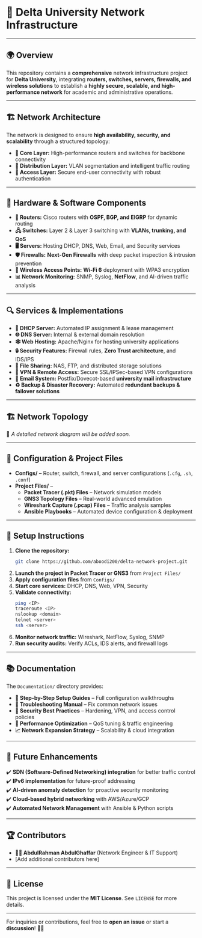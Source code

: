 # 🚀 Delta University Network Infrastructure

---

## 🌍 Overview

This repository contains a **comprehensive** network infrastructure project for **Delta University**, integrating **routers, switches, servers, firewalls, and wireless solutions** to establish a **highly secure, scalable, and high-performance network** for academic and administrative operations.

---

## 🏗️ Network Architecture

The network is designed to ensure **high availability, security, and scalability** through a structured topology:

- **🔹 Core Layer:** High-performance routers and switches for backbone connectivity
- **🔹 Distribution Layer:** VLAN segmentation and intelligent traffic routing
- **🔹 Access Layer:** Secure end-user connectivity with robust authentication

---

## 🔧 Hardware & Software Components

- **📡 Routers:** Cisco routers with **OSPF, BGP, and EIGRP** for dynamic routing
- **🖧 Switches:** Layer 2 & Layer 3 switching with **VLANs, trunking, and QoS**
- **🖥️ Servers:** Hosting DHCP, DNS, Web, Email, and Security services
- **🛡️ Firewalls:** **Next-Gen Firewalls** with deep packet inspection & intrusion prevention
- **📶 Wireless Access Points:** **Wi-Fi 6** deployment with WPA3 encryption
- **📊 Network Monitoring:** SNMP, Syslog, **NetFlow**, and AI-driven traffic analysis

---

## 🔍 Services & Implementations

- **📌 DHCP Server:** Automated IP assignment & lease management
- **🌐 DNS Server:** Internal & external domain resolution
- **🕸️ Web Hosting:** Apache/Nginx for hosting university applications
- **🔒 Security Features:** Firewall rules, **Zero Trust architecture**, and IDS/IPS
- **📁 File Sharing:** NAS, FTP, and distributed storage solutions
- **🔑 VPN & Remote Access:** Secure SSL/IPSec-based VPN configurations
- **📧 Email System:** Postfix/Dovecot-based **university mail infrastructure**
- **♻️ Backup & Disaster Recovery:** Automated **redundant backups & failover solutions**

---

## 🏗️ Network Topology

📌 *A detailed network diagram will be added soon.*

---

## 📂 Configuration & Project Files

- **Configs/** – Router, switch, firewall, and server configurations (`.cfg`, `.sh`, `.conf`)
- **Project Files/** –
  - **Packet Tracer (.pkt) Files** – Network simulation models
  - **GNS3 Topology Files** – Real-world advanced emulation
  - **Wireshark Capture (.pcap) Files** – Traffic analysis samples
  - **Ansible Playbooks** – Automated device configuration & deployment

---

## 🚀 Setup Instructions

1. **Clone the repository:**
   ```sh
   git clone https://github.com/aboodi200/delta-network-project.git
   ```
2. **Launch the project in Packet Tracer or GNS3** from `Project Files/`
3. **Apply configuration files** from `Configs/`
4. **Start core services:** DHCP, DNS, Web, VPN, Security
5. **Validate connectivity:**
   ```sh
   ping <IP>
   traceroute <IP>
   nslookup <domain>
   telnet <server>
   ssh <server>
   ```
6. **Monitor network traffic:** Wireshark, NetFlow, Syslog, SNMP
7. **Run security audits:** Verify ACLs, IDS alerts, and firewall logs

---

## 📚 Documentation

The `Documentation/` directory provides:

- **📝 Step-by-Step Setup Guides** – Full configuration walkthroughs
- **🚨 Troubleshooting Manual** – Fix common network issues
- **🔐 Security Best Practices** – Hardening, VPN, and access control policies
- **🚀 Performance Optimization** – QoS tuning & traffic engineering
- **📈 Network Expansion Strategy** – Scalability & cloud integration

---

## 🔮 Future Enhancements

✔️ **SDN (Software-Defined Networking) integration** for better traffic control\
✔️ **IPv6 implementation** for future-proof addressing\
✔️ **AI-driven anomaly detection** for proactive security monitoring\
✔️ **Cloud-based hybrid networking** with AWS/Azure/GCP\
✔️ **Automated Network Management** with Ansible & Python scripts

---

## 🏆 Contributors

- **👨‍💻 AbdulRahman AbdulGhaffar** (Network Engineer & IT Support)
- [Add additional contributors here]

---

## 📜 License

This project is licensed under the **MIT License**. See `LICENSE` for more details.

---

For inquiries or contributions, feel free to **open an issue** or start a **discussion**! 🚀🔥

